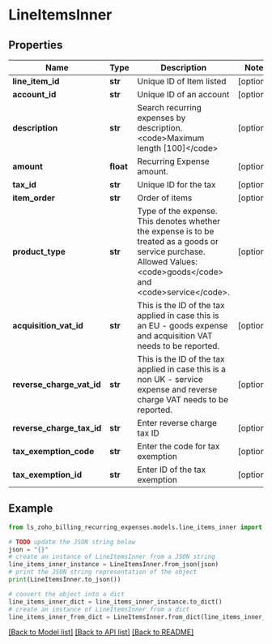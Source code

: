 # LineItemsInner


## Properties

Name | Type | Description | Notes
------------ | ------------- | ------------- | -------------
**line_item_id** | **str** | Unique ID of Item listed | [optional] 
**account_id** | **str** | Unique ID of an account | [optional] 
**description** | **str** | Search recurring expenses by description. &lt;code&gt;Maximum length [100]&lt;/code&gt; | [optional] 
**amount** | **float** | Recurring Expense amount. | [optional] 
**tax_id** | **str** | Unique ID for the tax | [optional] 
**item_order** | **str** | Order of items | [optional] 
**product_type** | **str** | Type of the expense. This denotes whether the expense is to be treated as a goods or service purchase. Allowed Values: &lt;code&gt;goods&lt;/code&gt; and &lt;code&gt;service&lt;/code&gt;. | [optional] 
**acquisition_vat_id** | **str** | This is the ID of the tax applied in case this is an EU - goods expense and acquisition VAT needs to be reported. | [optional] 
**reverse_charge_vat_id** | **str** | This is the ID of the tax applied in case this is a non UK - service expense and reverse charge VAT needs to be reported. | [optional] 
**reverse_charge_tax_id** | **str** | Enter reverse charge tax ID | [optional] 
**tax_exemption_code** | **str** | Enter the code for tax exemption | [optional] 
**tax_exemption_id** | **str** | Enter ID of the tax exemption | [optional] 

## Example

```python
from ls_zoho_billing_recurring_expenses.models.line_items_inner import LineItemsInner

# TODO update the JSON string below
json = "{}"
# create an instance of LineItemsInner from a JSON string
line_items_inner_instance = LineItemsInner.from_json(json)
# print the JSON string representation of the object
print(LineItemsInner.to_json())

# convert the object into a dict
line_items_inner_dict = line_items_inner_instance.to_dict()
# create an instance of LineItemsInner from a dict
line_items_inner_from_dict = LineItemsInner.from_dict(line_items_inner_dict)
```
[[Back to Model list]](../README.md#documentation-for-models) [[Back to API list]](../README.md#documentation-for-api-endpoints) [[Back to README]](../README.md)


